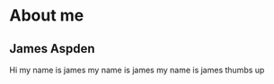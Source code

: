# About me

## James Aspden

Hi my name is james my name is james my name is james thumbs up









